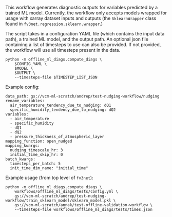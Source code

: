 This workflow generates diagnostic outputs for variables predicted by 
a trained ML model. Currently, the workflow only accepts models wrapped 
for usage with xarray dataset inputs and outputs (the `SklearnWrapper` class 
found in `fv3net.regression.sklearn.wrapper`.) 

The script takes in a configuration YAML file (which contains the input data path), 
a trained ML model, and the output path. An optional json file containing a list 
of timesteps to use can also be provided. If not provided, the workflow will use 
all timesteps present in the data.
```
python -m offline_ml_diags.compute_diags \
    $CONFIG_YAML \
    $MODEL \
    $OUTPUT \
    --timesteps-file $TIMESTEP_LIST_JSON
```

Example config:
```
data_path: gs://vcm-ml-scratch/andrep/test-nudging-workflow/nudging
rename_variables:
  air_temperature_tendency_due_to_nudging: dQ1
  specific_humidity_tendency_due_to_nudging: dQ2
variables:
  - air_temperature
  - specific_humidity
  - dQ1
  - dQ2
  - pressure_thickness_of_atmospheric_layer
mapping_function: open_nudged
mapping_kwargs:
  nudging_timescale_hr: 3
  initial_time_skip_hr: 0
batch_kwargs:
  timesteps_per_batch: 5
  init_time_dim_name: "initial_time"
```


Example usage (from top level of `fv3net`): 
```
python -m offline_ml_diags.compute_diags \
    workflows/offline_ml_diags/tests/config.yml \
    gs://vcm-ml-scratch/andrep/test-nudging-workflow/train_sklearn_model/sklearn_model.pkl \
    gs://vcm-ml-scratch/annak/test-offline-validation-workflow \
    --timesteps-file workflows/offline_ml_diags/tests/times.json
```